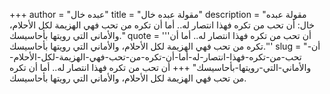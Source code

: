 +++
author = "عبده خال"
title = "مقولة عبده خال"
description = "مقولة عبده خال: أن تحب من تكره فهذا انتصار له.. أما أن تكره من تحب فهي الهزيمة لكل الأحلام، والأماني التي رويتها بأحاسيسك."
quote = '''أن تحب من تكره فهذا انتصار له.. أما أن تكره من تحب فهي الهزيمة لكل الأحلام، والأماني التي رويتها بأحاسيسك.''' 
slug = "أن-تحب-من-تكره-فهذا-انتصار-له-أما-أن-تكره-من-تحب-فهي-الهزيمة-لكل-الأحلام-والأماني-التي-رويتها-بأحاسيسك"
+++
أن تحب من تكره فهذا انتصار له.. أما أن تكره من تحب فهي الهزيمة لكل الأحلام، والأماني التي رويتها بأحاسيسك.
